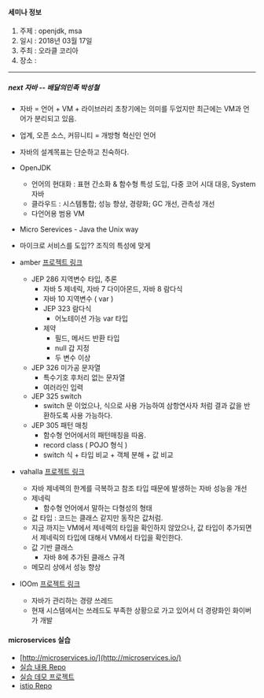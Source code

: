 #### 세미나 정보
1. 주제 : openjdk, msa
2. 일시 : 2018년 03월 17일
3. 주최 : 오라클 코리아
4. 장소 : 

---

##### next 자바 -- 배달의민족 박성철
 - 자바 = 언어 + VM + 라이브러리 초창기에는 의미를 두었지만 최근에는 VM과 언어가 분리되고 있음.
 - 업계, 오픈 소스, 커뮤니티 = 개방형 혁신인 언어
 - 자바의 설계목표는 단순하고 친숙하다. 
 - OpenJDK 
    - 언어의 현대화 : 표현 간소화 & 함수형 특성 도입, 다중 코어 시대 대응, System 자바
    - 클라우드 : 시스템통합; 성능 향상, 경량화; GC 개선, 관측성 개선
    - 다언어용 범용 VM
 - Micro Serevices - Java the Unix way 
 - 마이크로 서비스를 도입?? 조직의 특성에 맞게
- amber [프로젝트 링크](http://openjdk.java.net/projects/amber/) 
    - JEP 286 지역변수 타입, 추론
        - 자바 5 제네릭, 자바 7 다이아몬드, 자바 8 람다식
        - 자바 10 지역변수 ( var )
        - JEP 323 람다식
            - 어노테이션 가능 var 타입
        - 제약
            - 필드, 메서드 반환 타입
            - null 갑 지정
            - 두 변수 이상 
    - JEP 326 미가공 문자열
        - 특수기호 후처리 없는 문자열
        - 여러라인 입력
    - JEP 325 switch
        - switch 문 이었으나, 식으로 사용 가능하여 삼항연사자 처럼 결과 값을 반환하도록 사용 가능하다.
    - JEP 305 패턴 매칭
        - 함수형 언어에서의 패턴매칭을 따옴.
        - record class ( POJO 형식 )
        - switch 식 + 타입 비교 + 객체 분해 + 값 비교
        
- vahalla [프로젝트 링크](http://openjdk.java.net/projects/valhalla/) 
    - 자바 제네렉의 한계를 극복하고 참조 타입 때문에 발생하는 자바 성능을 개선
    - 제네릭
        - 함수형 언어에서 말하는 다형성의 형태
    - 값 타입 : 코드는 클래스 같지만 동작은 값처럼.
    - 지금 까지는 VM에서 제네렉의 타입을 확인하지 않았으나, 값 타입이 추가되면서 제네릭의 타입에 대해서 VM에서 타입을 확인한다.
    - 값 기반 클래스
        - 자바 8에 추가된 클래스 규격
    - 메모리 상에서 성능 향상
    
- lOOm [프로젝트 링크](http://openjdk.java.net/projects/loom/) 
    - 자바가 관리하는 경량 쓰레드
    - 현재 시스템에서는 쓰레드도 부족한 상황으로 가고 있어서 더 경량화인 화이버가 개발
    
    
#### microservices 실습

- [http://microservices.io/](http://microservices.io/) 
- [실습 내용 Repo](https://github.com/namoo4u/microservices-demo)
- [실습 데모 프로젝트](https://github.com/microservices-demo/microservices-demo)
- [istio Repo](https://github.com/istio/istio)     